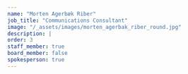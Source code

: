 ```yaml
---
name: "Morten Agerbæk Riber"
job_title: "Communications Consultant"
image: "/_assets/images/morten_agerbak_riber_round.jpg"
description: |
order: 3
staff_member: true
board_member: false
spokesperson: true
---
```

